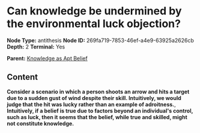 # Can knowledge be undermined by the environmental luck objection?

**Node Type:** antithesis
**Node ID:** 269fa719-7853-46ef-a4e9-63925a2626cb
**Depth:** 2
**Terminal:** Yes

**Parent:** [Knowledge as Apt Belief](knowledge-as-apt-belief.md)

## Content

**Consider a scenario in which a person shoots an arrow and hits a target due to a sudden gust of wind despite their skill. Intuitively, we would judge that the hit was lucky rather than an example of adroitness.**, **Intuitively, if a belief is true due to factors beyond an individual's control, such as luck, then it seems that the belief, while true and skilled, might not constitute knowledge.**
